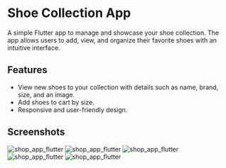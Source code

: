 # Shoe Collection App

A simple Flutter app to manage and showcase your shoe collection. The app allows users to add, view, and organize their favorite shoes with an intuitive interface.

## Features
- View new shoes to your collection with details such as name, brand, size, and an image.
- Add shoes to cart by size.
- Responsive and user-friendly design.

## Screenshots

![shop_app_flutter](output1.png)
![shop_app_flutter](output2.png)
![shop_app_flutter](out3.png)
![shop_app_flutter](out4.png)
![shop_app_flutter](out5.png)
